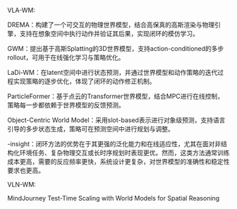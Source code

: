 VLA-WM:

DREMA：构建了一个可交互的物理世界模型，结合高保真的高斯渲染与物理引擎，支持在想象空间中执行动作并验证其后果，实现闭环的模仿学习。

GWM：提出基于高斯Splatting的3D世界模型，支持action-conditioned的多步rollout，可用于在线强化学习与策略优化。

LaDi-WM：在latent空间中进行状态预测，并通过世界模型和动作策略的迭代过程实现策略的逐步优化，体现了闭环的动作修正机制。

ParticleFormer：基于点云的Transformer世界模型，结合MPC进行在线控制，策略每一步都依赖于世界模型的反馈预测。

Object-Centric World Model：采用slot-based表示进行对象级预测，支持语言引导的多步状态生成，策略可在预测空间中进行规划与调整。

-insight：闭环方法的优势在于其更强的泛化能力和在线适应性，尤其在面对非结构化环境任务、复杂物理交互或长时序规划时表现更优。然而，这类方法通常训练成本更高，需要的反应频率更快，系统设计更复杂，对世界模型的准确性和稳定性要求也更高。


VLN-WM:

MindJourney Test-Time Scaling with World Models for Spatial Reasoning
